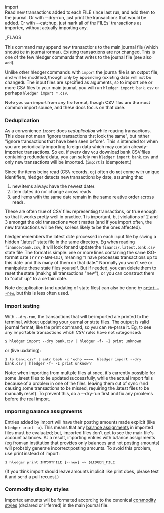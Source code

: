 import\
Read new transactions added to each FILE since last run, and add them to
the journal. Or with --dry-run, just print the transactions 
that would be added. Or with --catchup, just mark all of the FILEs'
transactions as imported, without actually importing any.

_FLAGS

This command may append new transactions to the main journal file (which should be in journal format).
Existing transactions are not changed.
This is one of the few hledger commands that writes to the journal file (see also `add`).

Unlike other hledger commands, with `import` the journal file is an output file,
and will be modified, though only by appending (existing data will not be changed).
The input files are specified as arguments, so to import one or more
CSV files to your main journal, you will run `hledger import bank.csv`
or perhaps `hledger import *.csv`.

Note you can import from any file format, though CSV files are the
most common import source, and these docs focus on that case.

### Deduplication

As a convenience `import` does *deduplication* while reading transactions.
This does not mean "ignore transactions that look the same",
but rather "ignore transactions that have been seen before".
This is intended for when you are periodically importing foreign data
which may contain already-imported transactions.
So eg, if every day you download bank CSV files containing redundant data,
you can safely run `hledger import bank.csv` and only new transactions will be imported.
(`import` is idempotent.)

Since the items being read (CSV records, eg) often do not come with
unique identifiers, hledger detects new transactions by date, assuming
that:

1. new items always have the newest dates
2. item dates do not change across reads
3. and items with the same date remain in the same relative order across reads.

These are often true of CSV files representing transactions, or true
enough so that it works pretty well in practice. 1 is important, but
violations of 2 and 3 amongst the old transactions won't matter (and
if you import often, the new transactions will be few, so less likely
to be the ones affected).

hledger remembers the latest date processed in each input file by
saving a hidden ".latest" state file in the same directory. Eg when
reading `finance/bank.csv`, it will look for and update the
`finance/.latest.bank.csv` state file. 
The format is simple: one or more lines containing the
same ISO-format date (YYYY-MM-DD), meaning "I have processed
transactions up to this date, and this many of them on that date."
Normally you won't see or manipulate these state files yourself.
But if needed, you can delete them to reset the state (making all
transactions "new"), or you can construct them to "catch up" to a
certain date. 

Note deduplication (and updating of state files) can also be done by
[`print --new`](#print), but this is less often used.

### Import testing

With `--dry-run`, the transactions that will be imported are printed
to the terminal, without updating your journal or state files.
The output is valid journal format, like the print command, so you can re-parse it.
Eg, to see any importable transactions which CSV rules have not categorised:

```shell
$ hledger import --dry bank.csv | hledger -f- -I print unknown
```

or (live updating):

```shell
$ ls bank.csv* | entr bash -c 'echo ====; hledger import --dry bank.csv | hledger -f- -I print unknown'
```

Note: when importing from multiple files at once, it's currently possible for
some .latest files to be updated successfully, while the actual import fails
because of a problem in one of the files, leaving them out of sync (and causing
some transactions to be missed, requiring the .latest files to be manually reset).
To prevent this, do a --dry-run first and fix any problems before the real import.

### Importing balance assignments

Entries added by import will have their posting amounts made explicit (like `hledger print -x`).
This means that any [balance assignments](https://hledger.org/hledger.html#balance-assignments) in imported files must be evaluated;
but, imported files don't get to see the main file's account balances.
As a result, importing entries with balance assignments
(eg from an institution that provides only balances and not posting amounts)
will probably generate incorrect posting amounts.
To avoid this problem, use print instead of import:

```shell
$ hledger print IMPORTFILE [--new] >> $LEDGER_FILE
```

(If you think import should leave amounts implicit like print does,
please test it and send a pull request.)

### Commodity display styles

Imported amounts will be formatted according to the canonical [commodity styles](hledger.html#commodity-display-style)
(declared or inferred) in the main journal file.
